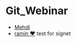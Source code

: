 # Git_Webinar

* [Mehdi](https://github.com/mehdi-abbasi)
* [ramin :heart:](https://github.com/ramin40)
test for signet